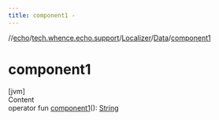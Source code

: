 ```yaml
---
title: component1 -
---
```

//[echo](../../../index.md)/[tech.whence.echo.support](../../index.md)/[Localizer](../index.md)/[Data](index.md)/[component1](component1.md)



# component1  
[jvm]  
Content  
operator fun [component1](component1.md)(): [String](https://kotlinlang.org/api/latest/jvm/stdlib/kotlin/-string/index.html)  



